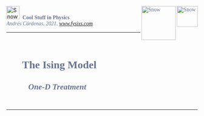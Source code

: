 <div class="row" align ="left">

 <img src="https://drive.google.com/thumbnail?id=1cJN2J8ByFPCfATK70k6CiHeP0bKGN-Ii" alt="Snow" width="35"> <font face="Gill Sans" color = #667495> &nbsp;**Cool Stuff in Physics** 
 <img src="https://drive.google.com/thumbnail?id=1nmgz_xGqeqgvU8wBfJFERu1Zs82bBZ84" alt="Snow" width="55" align ="right">
 <img src="https://drive.google.com/thumbnail?id=1Jytnbufvmu7v3OWJiiXwVLnLnB8ukJPo" alt="Snow" width="90" align ="right">
 <br>
  *Andrés Cárdenas, 2021*, <i><a href="https://www.fysixs.com">www.fysixs.com</a></i>
</font>
</div>



<hr size=5 color=#8D84B5 > </hr> 

<div align="left">
<br>

# <font color = #667495 face="Gill Sans"> &nbsp; &nbsp; &nbsp; **The Ising Model**
## <font color = #667495 face="Gill Sans"> &nbsp; &nbsp; &nbsp; &nbsp; &nbsp; &nbsp;*One-D Treatment* </font>

<br>
</div>

<hr size=5 color=#8D84B5 > </hr> 


